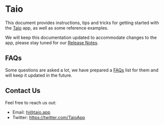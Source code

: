 # Taio

This document provides instructions, tips and tricks for getting started with the [Taio](https://taio.app) app, as well as some reference examples.

We will keep this documentation updated to accommodate changes to the app, please stay tuned for our [Release Notes](rn.md).

## FAQs

Some questions are asked a lot, we have prepared a [FAQs](faq.md) list for them and will keep it updated in the future.

## Contact Us

Feel free to reach us out:

- Email: [hi@taio.app](mailto:hi@taio.app)
- Twitter: https://twitter.com/TaioApp